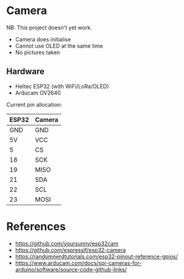 # Camera

NB: This project doesn't yet work.

- Camera does initialise
- Cannot use OLED at the same time
- No pictures taken

## Hardware
- Heltec ESP32 (with WiFi/LoRa/OLED)
- Arducam OV2640

Current pin allocation:

| ESP32 | Camera |
| --- | --- |
| GND | GND |
| 5V | VCC |
| 5 | CS |
| 18 | SCK |
| 19 | MISO |
| 21 | SDA |
| 22 | SCL |
| 23 | MOSI |

# References

- https://github.com/yoursunny/esp32cam
- https://github.com/espressif/esp32-camera
- https://randomnerdtutorials.com/esp32-pinout-reference-gpios/
- https://www.arducam.com/docs/spi-cameras-for-arduino/software/source-code-github-links/